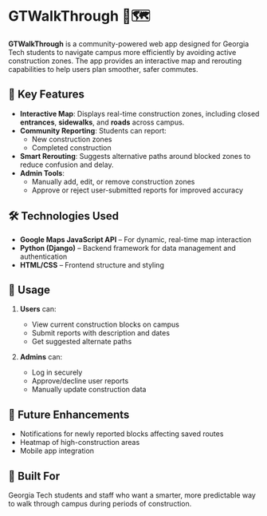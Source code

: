 # GTWalkThrough 🚧🗺️

**GTWalkThrough** is a community-powered web app designed for Georgia Tech students to navigate campus more efficiently by avoiding active construction zones. The app provides an interactive map and rerouting capabilities to help users plan smoother, safer commutes.

## 🎯 Key Features

- **Interactive Map**: Displays real-time construction zones, including closed **entrances**, **sidewalks**, and **roads** across campus.
- **Community Reporting**: Students can report:
  - New construction zones
  - Completed construction
- **Smart Rerouting**: Suggests alternative paths around blocked zones to reduce confusion and delay.
- **Admin Tools**:
  - Manually add, edit, or remove construction zones
  - Approve or reject user-submitted reports for improved accuracy

## 🛠️ Technologies Used

- **Google Maps JavaScript API** – For dynamic, real-time map interaction
- **Python (Django)** – Backend framework for data management and authentication
- **HTML/CSS** – Frontend structure and styling

## 📌 Usage

1. **Users** can:
   - View current construction blocks on campus
   - Submit reports with description and dates
   - Get suggested alternate paths

2. **Admins** can:
   - Log in securely
   - Approve/decline user reports
   - Manually update construction data

## 🚀 Future Enhancements

- Notifications for newly reported blocks affecting saved routes
- Heatmap of high-construction areas
- Mobile app integration

## 📍 Built For

Georgia Tech students and staff who want a smarter, more predictable way to walk through campus during periods of construction.
